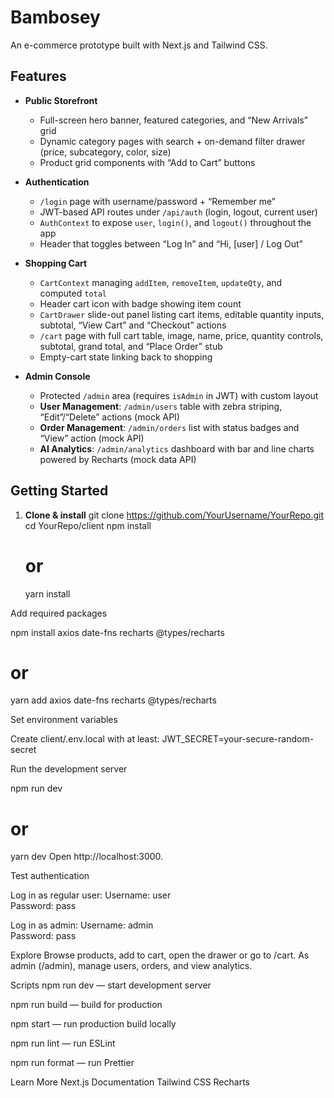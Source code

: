 # Bambosey

An e-commerce prototype built with Next.js and Tailwind CSS.

## Features

- **Public Storefront**

  - Full-screen hero banner, featured categories, and “New Arrivals” grid
  - Dynamic category pages with search + on-demand filter drawer (price, subcategory, color, size)
  - Product grid components with “Add to Cart” buttons

- **Authentication**

  - `/login` page with username/password + “Remember me”
  - JWT-based API routes under `/api/auth` (login, logout, current user)
  - `AuthContext` to expose `user`, `login()`, and `logout()` throughout the app
  - Header that toggles between “Log In” and “Hi, [user] / Log Out”

- **Shopping Cart**

  - `CartContext` managing `addItem`, `removeItem`, `updateQty`, and computed `total`
  - Header cart icon with badge showing item count
  - `CartDrawer` slide-out panel listing cart items, editable quantity inputs, subtotal, “View Cart” and “Checkout” actions
  - `/cart` page with full cart table, image, name, price, quantity controls, subtotal, grand total, and “Place Order” stub
  - Empty-cart state linking back to shopping

- **Admin Console**
  - Protected `/admin` area (requires `isAdmin` in JWT) with custom layout
  - **User Management**: `/admin/users` table with zebra striping, “Edit”/“Delete” actions (mock API)
  - **Order Management**: `/admin/orders` list with status badges and “View” action (mock API)
  - **AI Analytics**: `/admin/analytics` dashboard with bar and line charts powered by Recharts (mock data API)

## Getting Started

1. **Clone & install**
   git clone https://github.com/YourUsername/YourRepo.git
   cd YourRepo/client
   npm install
   # or
   yarn install

Add required packages

npm install axios date-fns recharts @types/recharts

# or

yarn add axios date-fns recharts @types/recharts

Set environment variables

Create client/.env.local with at least:
JWT_SECRET=your-secure-random-secret

Run the development server

npm run dev

# or

yarn dev
Open http://localhost:3000.

Test authentication

Log in as regular user:
Username: user  
Password: pass

Log in as admin:
Username: admin  
Password: pass

Explore
Browse products, add to cart, open the drawer or go to /cart.
As admin (/admin), manage users, orders, and view analytics.

Scripts
npm run dev — start development server

npm run build — build for production

npm start — run production build locally

npm run lint — run ESLint

npm run format — run Prettier

Learn More
Next.js Documentation
Tailwind CSS
Recharts

